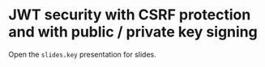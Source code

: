 # JWT security with CSRF protection and with public / private key signing
Open the `slides.key` presentation for slides.



